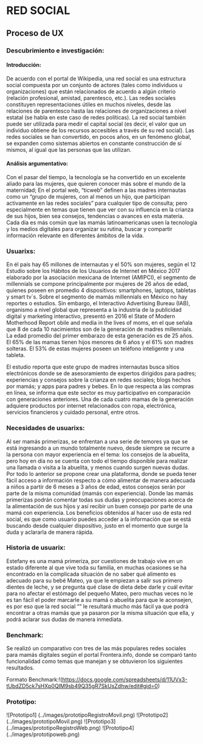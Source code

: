 # **RED SOCIAL** 

## **Proceso de UX**

### **Descubrimiento e investigación:**

#### **Introducción:**

De acuerdo con el portal de Wikipedia, una red social es una estructura social compuesta por un conjunto de actores (tales como individuos u organizaciones) que están relacionados de acuerdo a algún criterio (relación profesional, amistad, parentesco, etc.). 
Las redes sociales constituyen representaciones útiles en muchos niveles, desde las relaciones de parentesco hasta las relaciones de organizaciones a nivel estatal (se habla en este caso de redes políticas). La red social también puede ser utilizada para medir el capital social (es decir, el valor que un individuo obtiene de los recursos accesibles a través de su red social).
Las redes sociales se han convertido, en pocos años, en un fenómeno global, se expanden como sistemas abiertos en constante construcción de sí mismos, al igual que las personas que las utilizan.

#### **Análisis argumentativo:**

Con el pasar del tiempo, la tecnología se ha convertido en un excelente aliado para las mujeres, que quieren conocer más sobre el mundo de la maternidad; En el portal web, “ticweb” definen a las madres internautas como un “grupo de mujeres, con al menos un hijo, que participan activamente en las redes sociales” para cualquier tipo de consulta; pero especialmente en temas que tienen que ver con su influencia en la crianza de sus hijos, bien sea consejos, tendencias o avances en esta materia. Cada día es más común que las mamás latinoamericanas usen la tecnología y los medios digitales para organizar su rutina, buscar y compartir información relevante en diferentes ámbitos de la vida.

### **Usuarixs:**

En él país hay 65 millones de internautas y el 50% son mujeres, según el 12 Estudio sobre los Hábitos de los Usuarios de Internet en México 2017 elaborado por la asociación mexicana de Internet (AMIPCI), el segmento de millennials se compone principalmente por mujeres de 26 años de edad, quienes poseen en promedio 4 dispositivos: smartphones, laptops, tabletas y smart tv´s.
Sobre el segmento de mamás millennials en México no hay reportes o estudios. Sin embargo, el Interactivo Advertising Bureau (IAB), organismo a nivel global que representa a la industria de la publicidad digital y marketing interactivo, presentó en 2016 el State of Modern Motherhood Report obile and media in the lives of moms, en el que señala que 8 de cada 10 nacimientos son de la generación de madres millennials. La edad promedio del primer embarazo de esta generación es de 25 años. El 65% de las mamas tienen hijos menores de 6 años y el 61% son madres solteras. El 53% de estas mujeres poseen un teléfono inteligente y una tableta.

 El estudio reporta que este grupo de madres internautas busca sitios electrónicos donde se de asesoramiento de expertos dirigidos para padres; experiencias y consejos sobre la crianza en redes sociales; blogs hechos por mamás; y apps para padres y bebes.
En lo que respecta a las compras en línea, se informa que este sector es muy participativo en comparación con generaciones anteriores. Una de cada cuatro mamas de la generación adquiere productos por internet relacionados con ropa, electrónica, servicios financieros y cuidado personal, entre otros. 

### **Necesidades de usuarixs:**

Al ser mamás primerizas, se enfrentan a una serie de temores ya que se está ingresando a un mundo totalmente nuevo, desde siempre se recurre a la persona con mayor experiencia en el tema: los consejos de la abuelita, pero hoy en día no se cuenta con todo el tiempo disponible para realizar una llamada o visita a la abuelita, y menos cuando surgen nuevas dudas. 
Por todo lo anterior se propone crear una plataforma, donde se pueda tener fácil acceso a información respecto a cómo alimentar de manera adecuada a niños a partir de 6 meses a 3 años de edad, estos consejos serán por parte de la misma comunidad (mamás con experiencia). Donde las mamás primerizas podrán comentar todas sus dudas y preocupaciones acerca de la alimentación de sus hijos y así recibir un buen consejo por parte de una mamá con experiencia.
Los beneficios obtenidos al hacer uso de esta red social, es que como usuario puedes acceder a la información que se está buscando desde cualquier dispositivo, justo en el momento que surge la duda y aclararla de manera rápida.

### **Historia de usuarix:**

Estefany es una mamá primeriza, por cuestiones de trabajo vive en un estado diferente al que vive toda su familia, en muchas ocasiones se ha encontrado en la complicada situación de no saber qué alimento es adecuado para su bebé Mateo, ya que le empiezan a salir sus primero dientes de leche, y se pregunta qué clase de dieta debe darle y cuál evitar para no afectar el estómago del pequeño Mateo, pero muchas veces no le es tan fácil el poder marcarle a su mamá o abuelita para que le aconsejen, es por eso que la red social “” le resultará mucho más fácil ya que podrá encontrar a otras mamás que ya pasaron por la misma situación que ella, y podrá aclarar sus dudas de manera inmediata. 

### **Benchmark:** 
Se realizó un comparativo con tres de las más populares redes sociales para mamás digitales según el portal Frontera.info, donde se comparó tanto funcionalidad como temas que manejan y se obtuvieron los siguientes resultados.

Formato Benchmark:!(https://docs.google.com/spreadsheets/d/11UVx3-tUbdZD5ck7sHXp0QIM9sb49Q35gR7SkUsZdhw/edit#gid=0)

### **Prototipo:** 

![Prototipo1] (../images/prototipoRegistroMovil.png)
![Prototipo2] (../images/prototipoMovil.png)
![Prototipo3] (../images/prototipoRegistroWeb.png)
![Prototipo4] (../images/prototipoweb.png)